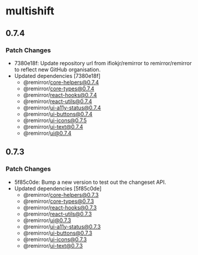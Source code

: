 # multishift

## 0.7.4

### Patch Changes

- 7380e18f: Update repository url from ifiokjr/remirror to remirror/remirror to reflect new GitHub
  organisation.
- Updated dependencies [7380e18f]
  - @remirror/core-helpers@0.7.4
  - @remirror/core-types@0.7.4
  - @remirror/react-hooks@0.7.4
  - @remirror/react-utils@0.7.4
  - @remirror/ui-a11y-status@0.7.4
  - @remirror/ui-buttons@0.7.4
  - @remirror/ui-icons@0.7.5
  - @remirror/ui-text@0.7.4
  - @remirror/ui@0.7.4

## 0.7.3

### Patch Changes

- 5f85c0de: Bump a new version to test out the changeset API.
- Updated dependencies [5f85c0de]
  - @remirror/core-helpers@0.7.3
  - @remirror/core-types@0.7.3
  - @remirror/react-hooks@0.7.3
  - @remirror/react-utils@0.7.3
  - @remirror/ui@0.7.3
  - @remirror/ui-a11y-status@0.7.3
  - @remirror/ui-buttons@0.7.3
  - @remirror/ui-icons@0.7.3
  - @remirror/ui-text@0.7.3
